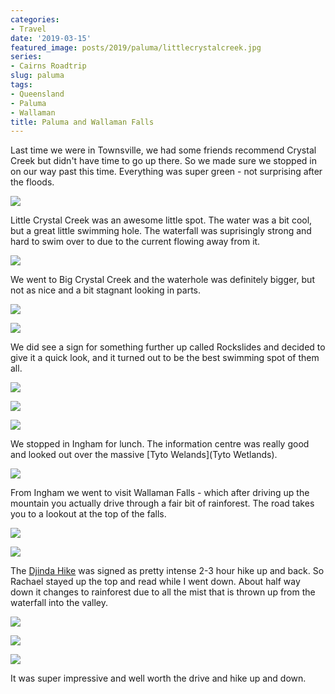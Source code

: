 ```yaml
---
categories:
- Travel
date: '2019-03-15'
featured_image: posts/2019/paluma/littlecrystalcreek.jpg
series:
- Cairns Roadtrip
slug: paluma
tags:
- Queensland
- Paluma
- Wallaman
title: Paluma and Wallaman Falls
---
```


Last time we were in Townsville, we had some friends recommend Crystal Creek but didn't have time to go up there. So we made sure we stopped in on our way past this time. Everything was super green - not surprising after the floods.

![](paluma.jpg)

Little Crystal Creek was an awesome little spot. The water was a bit cool, but a great little swimming hole. The waterfall was suprisingly strong and hard to swim over to due to the current flowing away from it.

![](littlecrystalcreek.jpg)

We went to Big Crystal Creek and the waterhole was definitely bigger, but not as nice and a bit stagnant looking in parts.

![](bigcrystalcreek1.jpg)

![](bigcrystalcreek2.jpg)

We did see a sign for something further up called Rockslides and decided to give it a quick look, and it turned out to be the best swimming spot of them all.

![](rockslides1.jpg)

![](rockslides2.jpg)

![](rockslides3.jpg)

We stopped in Ingham for lunch. The information centre was really good and looked out over the massive [Tyto Welands](Tyto Wetlands).

![](wetlands.jpg)

From Ingham we went to visit Wallaman Falls - which after driving up the mountain you actually drive through a fair bit of rainforest. The road takes you to a lookout at the top of the falls.

![](wallaman-falls1.jpg)

![](wallaman-falls2.jpg)

The [Djinda Hike](https://www.strava.com/activities/2214274453) was signed as pretty intense 2-3 hour hike up and back. So Rachael stayed up the top and read while I went down. About half way down it changes to rainforest due to all the mist that is thrown up from the waterfall into the valley.

![](wallaman-falls3.jpg)

![](wallaman-falls4.jpg)

![](wallaman-falls6.jpg)

It was super impressive and well worth the drive and hike up and down.